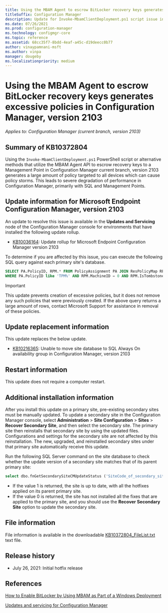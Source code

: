 ```yaml
---
title: Using the MBAM Agent to escrow BitLocker recovery keys generates excessive policies in Configuration Manager version 2103
titleSuffix: Configuration Manager
description: Update for Invoke-MbamClientDeployment.ps1 script issue in Configuration Manager 2103
ms.date: 07/26/2021
ms.prod: configuration-manager
ms.technology: configmgr-core
ms.topic: reference
ms.assetid: 68cc35f7-8bdd-4eaf-a45c-d19deecc0b77
author: vinaypamnani-msft
ms.author: vinpa
manager: dougeby
ms.localizationpriority: medium
---
```


# Using the MBAM Agent to escrow BitLocker recovery keys generates excessive policies in Configuration Manager, version 2103

*Applies to: Configuration Manager (current branch, version 2103)*

## Summary of KB10372804

Using the `Invoke-MbamClientDeployment.ps1` PowerShell script or alternative methods that utilize the MBAM Agent API to escrow recovery keys to a Management Point in Configuration Manager current branch, version 2103 generates a large amount of policy targeted to all devices which can cause policy storms. This leads to severe degradation of performance in Configuration Manager, primarily with SQL and Management Points.

## Update information for Microsoft Endpoint Configuration Manager, version 2103

An update to resolve this issue is available in the **Updates and Servicing** node of the Configuration Manager console for environments that have installed the following update rollup.

- [KB10036164](../../hotfix/2103/10036164.md): Update rollup for Microsoft Endpoint Configuration Manager version 2103

To determine if you are affected by this issue, you can execute the following SQL query against each primary site's database.

```sql
SELECT PA.PolicyID, RPM.* FROM PolicyAssignment PA JOIN ResPolicyMap RPM ON PA.PADBID = RPM.PADBID
WHERE PA.PolicyID like 'TPM%' AND RPM.MachineID = 0 AND RPM.IsTombstoned = 0
```

> [!IMPORTANT]
> This update prevents creation of excessive policies, but it does not remove any such policies that were previously created. If the above query returns a large amount of rows, contact Microsoft Support for assistance in removal of these policies.

## Update replacement information

This update replaces the below update.

- [KB10216365](../../hotfix/2103/10216365.md): Unable to move site database to SQL Always On availability group in Configuration Manager, version 2103

## Restart information

This update does not require a computer restart.

## Additional installation information

After you install this update on a primary site, pre-existing secondary sites must be manually updated. To update a secondary site in the Configuration Manager console, select **Administration** > **Site Configuration** > **Sites** >  **Recover Secondary Site**, and then select the secondary site. The primary site then reinstalls that secondary site by using the updated files. Configurations and settings for the secondary site are not affected by this reinstallation. The new, upgraded, and reinstalled secondary sites under that primary site automatically receive this update.

Run the following SQL Server command on the site database to check whether the update version of a secondary site matches that of its parent primary site:

```sql
select dbo.fnGetSecondarySiteCMUpdateStatus ('SiteCode_of_secondary_site')
```

- If the value 1 is returned, the site is up to date, with all the hotfixes applied on its parent primary site.
- If the value 0 is returned, the site has not installed all the fixes that are applied to the primary site, and you should use the **Recover Secondary Site** option to update the secondary site.

## File information

File information is available in the downloadable [KB10372804_FileList.txt](https://aka.ms/KB10372804_FileList) text file.

## Release history

- July 26, 2021: Initial hotfix release

## References

[How to Enable BitLocker by Using MBAM as Part of a Windows Deployment](/microsoft-desktop-optimization-pack/mbam-v25/how-to-enable-bitlocker-by-using-mbam-as-part-of-a-windows-deploymentmbam-25)

[Updates and servicing for Configuration Manager](../../core/servers/manage/updates.md)
